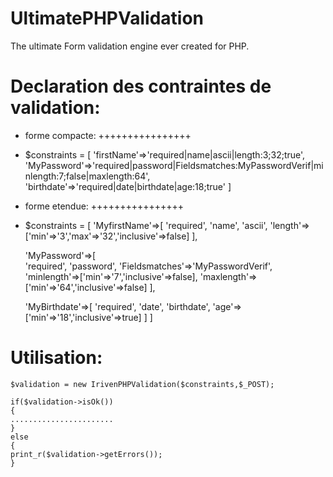 # UltimatePHPValidation
The ultimate Form validation engine ever created for PHP.


Declaration des contraintes de validation:
===========================================

* forme compacte:
++++++++++++++++

- $constraints = [
	'firstName'=>'required|name|ascii|length:3;32;true',
	'MyPassword'=>'required|password|Fieldsmatches:MyPasswordVerif|minlength:7;false|maxlength:64',
	'birthdate'=>'required|date|birthdate|age:18;true'
	]

* forme etendue:
++++++++++++++++

- $constraints = [
	'MyfirstName'=>[
	'required',
	'name',
	'ascii',
	'length'=>['min'=>'3','max'=>'32','inclusive'=>false]
	],

	'MyPassword'=>[ 	
	'required',
	'password',
	'Fieldsmatches'=>'MyPasswordVerif',
	'minlength'=>['min'=>'7','inclusive'=>false],
	'maxlength'=>['min'=>'64','inclusive'=>false]
	],
	
	'MyBirthdate'=>[
	'required',
	'date',
	'birthdate',
	'age'=>['min'=>'18','inclusive'=>true]
	]
	]



Utilisation:
==============


	$validation = new IrivenPHPValidation($constraints,$_POST);

	if($validation->isOk())
	{
	.......................
	}
	else
	{
	print_r($validation->getErrors());
	}
